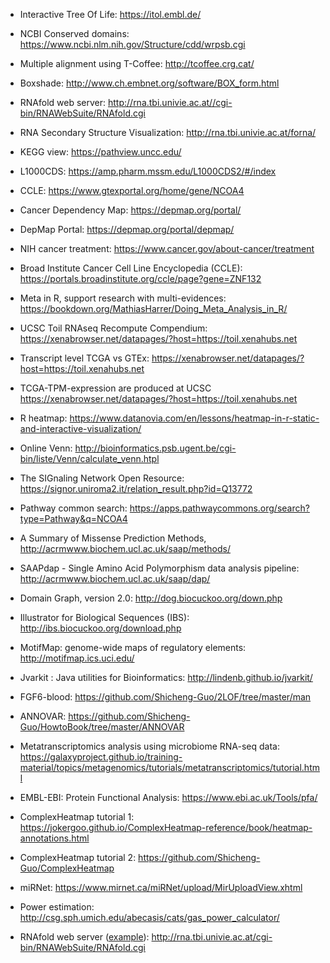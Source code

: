 * Interactive Tree Of Life: https://itol.embl.de/
* NCBI Conserved domains: https://www.ncbi.nlm.nih.gov/Structure/cdd/wrpsb.cgi
* Multiple alignment using T-Coffee: http://tcoffee.crg.cat/
* Boxshade: http://www.ch.embnet.org/software/BOX_form.html
* RNAfold web server: http://rna.tbi.univie.ac.at//cgi-bin/RNAWebSuite/RNAfold.cgi
* RNA Secondary Structure Visualization: http://rna.tbi.univie.ac.at/forna/
* KEGG view: https://pathview.uncc.edu/
* L1000CDS: https://amp.pharm.mssm.edu/L1000CDS2/#/index
* CCLE: https://www.gtexportal.org/home/gene/NCOA4
* Cancer Dependency Map: https://depmap.org/portal/
* DepMap Portal: https://depmap.org/portal/depmap/
* NIH cancer treatment: https://www.cancer.gov/about-cancer/treatment
* Broad Institute Cancer Cell Line Encyclopedia (CCLE): https://portals.broadinstitute.org/ccle/page?gene=ZNF132
* Meta in R, support research with multi-evidences: https://bookdown.org/MathiasHarrer/Doing_Meta_Analysis_in_R/
* UCSC Toil RNAseq Recompute Compendium: https://xenabrowser.net/datapages/?host=https://toil.xenahubs.net
* Transcript level TCGA vs GTEx: https://xenabrowser.net/datapages/?host=https://toil.xenahubs.net
* TCGA-TPM-expression are produced at UCSC https://xenabrowser.net/datapages/?host=https://toil.xenahubs.net
* R heatmap: https://www.datanovia.com/en/lessons/heatmap-in-r-static-and-interactive-visualization/
* Online Venn: http://bioinformatics.psb.ugent.be/cgi-bin/liste/Venn/calculate_venn.htpl
* The SIGnaling Network Open Resource: https://signor.uniroma2.it/relation_result.php?id=Q13772
* Pathway common search: https://apps.pathwaycommons.org/search?type=Pathway&q=NCOA4
* A Summary of Missense Prediction Methods, http://acrmwww.biochem.ucl.ac.uk/saap/methods/
* SAAPdap - Single Amino Acid Polymorphism data analysis pipeline: http://acrmwww.biochem.ucl.ac.uk/saap/dap/
* Domain Graph, version 2.0: http://dog.biocuckoo.org/down.php
* Illustrator for Biological Sequences (IBS): http://ibs.biocuckoo.org/download.php
* MotifMap: genome-wide maps of regulatory elements: http://motifmap.ics.uci.edu/
* Jvarkit : Java utilities for Bioinformatics: http://lindenb.github.io/jvarkit/
* FGF6-blood: https://github.com/Shicheng-Guo/2LOF/tree/master/man
* ANNOVAR: https://github.com/Shicheng-Guo/HowtoBook/tree/master/ANNOVAR
* Metatranscriptomics analysis using microbiome RNA-seq data: https://galaxyproject.github.io/training-material/topics/metagenomics/tutorials/metatranscriptomics/tutorial.html

* EMBL-EBI: Protein Functional Analysis: https://www.ebi.ac.uk/Tools/pfa/
* ComplexHeatmap tutorial 1: https://jokergoo.github.io/ComplexHeatmap-reference/book/heatmap-annotations.html
* ComplexHeatmap tutorial 2: https://github.com/Shicheng-Guo/ComplexHeatmap
* miRNet: https://www.mirnet.ca/miRNet/upload/MirUploadView.xhtml
* Power estimation: http://csg.sph.umich.edu/abecasis/cats/gas_power_calculator/
* RNAfold web server ([example](https://github.com/Shicheng-Guo/RNAfold/blob/master/hsa-mir-323b/readme.md)): http://rna.tbi.univie.ac.at/cgi-bin/RNAWebSuite/RNAfold.cgi

